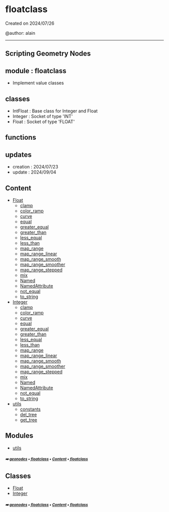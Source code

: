 # floatclass

Created on 2024/07/26

@author: alain

-----------------------------------------------------
Scripting Geometry Nodes
-----------------------------------------------------

module : floatclass
-------------------
- Implement value classes

classes
-------
- IntFloat      : Base class for Integer and Float
- Integer       : Socket of type 'INT'
- Float         : Socket of type 'FLOAT'

functions
---------

updates
-------
- creation : 2024/07/23
- update : 2024/09/04

## Content

- [Float](geono-float-float.md#float)
  - [clamp](geono-float-float.md#clamp)
  - [color_ramp](geono-float-float.md#color_ramp)
  - [curve](geono-float-float.md#curve)
  - [equal](geono-float-float.md#equal)
  - [greater_equal](geono-float-float.md#greater_equal)
  - [greater_than](geono-float-float.md#greater_than)
  - [less_equal](geono-float-float.md#less_equal)
  - [less_than](geono-float-float.md#less_than)
  - [map_range](geono-float-float.md#map_range)
  - [map_range_linear](geono-float-float.md#map_range_linear)
  - [map_range_smooth](geono-float-float.md#map_range_smooth)
  - [map_range_smoother](geono-float-float.md#map_range_smoother)
  - [map_range_stepped](geono-float-float.md#map_range_stepped)
  - [mix](geono-float-float.md#mix)
  - [Named](geono-float-float.md#named)
  - [NamedAttribute](geono-float-float.md#namedattribute)
  - [not_equal](geono-float-float.md#not_equal)
  - [to_string](geono-float-float.md#to_string)
- [Integer](geono-float-integer.md#integer)
  - [clamp](geono-float-integer.md#clamp)
  - [color_ramp](geono-float-integer.md#color_ramp)
  - [curve](geono-float-integer.md#curve)
  - [equal](geono-float-integer.md#equal)
  - [greater_equal](geono-float-integer.md#greater_equal)
  - [greater_than](geono-float-integer.md#greater_than)
  - [less_equal](geono-float-integer.md#less_equal)
  - [less_than](geono-float-integer.md#less_than)
  - [map_range](geono-float-integer.md#map_range)
  - [map_range_linear](geono-float-integer.md#map_range_linear)
  - [map_range_smooth](geono-float-integer.md#map_range_smooth)
  - [map_range_smoother](geono-float-integer.md#map_range_smoother)
  - [map_range_stepped](geono-float-integer.md#map_range_stepped)
  - [mix](geono-float-integer.md#mix)
  - [Named](geono-float-integer.md#named)
  - [NamedAttribute](geono-float-integer.md#namedattribute)
  - [not_equal](geono-float-integer.md#not_equal)
  - [to_string](geono-float-integer.md#to_string)
- [utils](geono-float-utils---utils.md#utils)
  - [constants](geono-float-utils-const---constants.md#constants)
  - [del_tree](geono-float-utils---utils.md#del_tree)
  - [get_tree](geono-float-utils---utils.md#get_tree)

## Modules



- [utils](geono-float-utils---utils.md#utils)

##### <sub>:arrow_right: [geonodes](index.md#geonodes) :black_small_square: [floatclass](geono-float---floatclass.md#floatclass) :black_small_square: [Content](geono-float---floatclass.md#content) :black_small_square: [floatclass](geono-float---floatclass.md#floatclass)</sub>

## Classes



- [Float](geono-float-float.md#float)
- [Integer](geono-float-integer.md#integer)

##### <sub>:arrow_right: [geonodes](index.md#geonodes) :black_small_square: [floatclass](geono-float---floatclass.md#floatclass) :black_small_square: [Content](geono-float---floatclass.md#content) :black_small_square: [floatclass](geono-float---floatclass.md#floatclass)</sub>